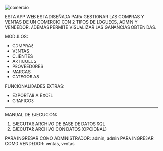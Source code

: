 ![comercio](https://user-images.githubusercontent.com/54191222/179877322-c24a4df3-24db-4300-89a4-36b4167f9f69.png)

ESTA APP WEB ESTA DISEÑADA PARA GESTIONAR LAS COMPRAS Y VENTAS DE UN COMERCIO CON 2 TIPOS DE LOGUEOS, ADMIN Y VENDEDOR. ADEMÁS PERMITE VISUALIZAR LAS GANANCIAS OBTENIDAS.

MODULOS:
- COMPRAS
- VENTAS
- CLIENTES
- ARTICULOS
- PROVEEDORES
- MARCAS
- CATEGORIAS

FUNCIONALIDADES EXTRAS:
- EXPORTAR A EXCEL
- GRAFICOS

______________________
MANUAL DE EJECUCIÓN:

1. EJECUTAR ARCHIVO DE BASE DE DATOS SQL
2. EJECUTAR ARCHIVO CON DATOS (OPCIONAL)

PARA INGRESAR COMO ADMINISTRADOR: admin, admin
PARA INGRESAR COMO VENDEDOR: ventas, ventas
